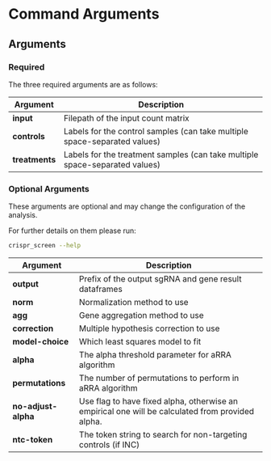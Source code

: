 # Command Arguments

## Arguments

### Required

The three required arguments are as follows:

| Argument | Description |
|-|-|
| **input** | Filepath of the input count matrix |
| **controls** | Labels for the control samples (can take multiple space-separated values) |
| **treatments** | Labels for the treatment samples (can take multiple space-separated values) |


### Optional Arguments

These arguments are optional and may change the configuration of the analysis.

For further details on them please run:

```bash
crispr_screen --help
```

| Argument | Description |
|-|-|
| **output** | Prefix of the output sgRNA and gene result dataframes |
| **norm** | Normalization method to use |
| **agg** | Gene aggregation method to use |
| **correction** | Multiple hypothesis correction to use |
| **model-choice** | Which least squares model to fit |
| **alpha** | The alpha threshold parameter for aRRA algorithm |
| **permutations** | The number of permutations to perform in aRRA algorithm |
| **no-adjust-alpha** | Use flag to have fixed alpha, otherwise an empirical one will be calculated from provided alpha. |
| **ntc-token** | The token string to search for non-targeting controls (if INC) |


